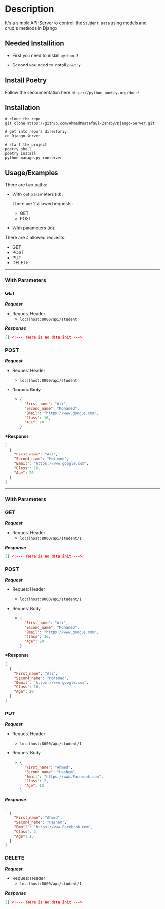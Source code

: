 # Description

It's a simple API-Server to controll the `Student Data` using models and crud's methods in Django

## Needed Installition

- First you need to install `python-3`

- Second you need to install `poetry`

## Install Poetry

Follow the decoumentation here `https://python-poetry.org/docs/`

## Installation

```shell
# clone the repo
git clone https://github.com/AhmedMustafaEl-Zahaby/Django-Server.git
```

```shell
# get into repo's directoriy
cd Django-Server
```

```shell
# start the project
poetry shell
poetry install
python manage.py runserver
```

## Usage/Examples

There are two paths:

- With out parameters (id):

  There are 2 allowed requests:

  - GET
  - POST

- With parameters (id):

There are 4 allowed requests:

- GET
- POST
- PUT
- DELETE

---

### With Parameters

### GET

**_Request_**

- Request Header
  - `localhost:8000/api/student`

**_Response_**

```json
[] <!--- There is no data init --->
```

### POST

**_Request_**

- Request Header
  - `localhost:8000/api/student`
- Request Body

  - ```json
    {
      "First_name": "Ali",
      "Second_name": "Mohamed",
      "Email": "https://www.google.com",
      "Class": 16,
      "Age": 20
    }
    ```

**\*Response**

```json
[
  {
    "First_name": "Ali",
    "Second_name": "Mohamed",
    "Email": "https://www.google.com",
    "Class": 16,
    "Age": 20
  }
]
```

---

### With Parameters

### GET

**_Request_**

- Request Header
  - `localhost:8000/api/student/1`

**_Response_**

```json
[] <!--- There is no data init --->
```

### POST

**_Request_**

- Request Header
  - `localhost:8000/api/student/1`
- Request Body

  - ```json
    {
      "First_name": "Ali",
      "Second_name": "Mohamed",
      "Email": "https://www.google.com",
      "Class": 16,
      "Age": 20
    }
    ```

**\*Response**

```json
[
  {
    "First_name": "Ali",
    "Second_name": "Mohamed",
    "Email": "https://www.google.com",
    "Class": 16,
    "Age": 20
  }
]
```

### PUT

**_Request_**

- Request Header
  - `localhost:8000/api/student/1`
- Request Body

  - ```json
    {
      "First_name": "Ahmed",
      "Second_name": "Hashem",
      "Email": "https://www.Facebook.com",
      "Class": 2,
      "Age": 15
    }
    ```

**_Response_**

```json
[
  {
    "First_name": "Ahmed",
    "Second_name": "Hashem",
    "Email": "https://www.Facebook.com",
    "Class": 2,
    "Age": 15
  }
]
```

### DELETE

**_Request_**

- Request Header
  - `localhost:8000/api/student/1`

**_Response_**

```json
[] <!--- There is no data init --->
```
